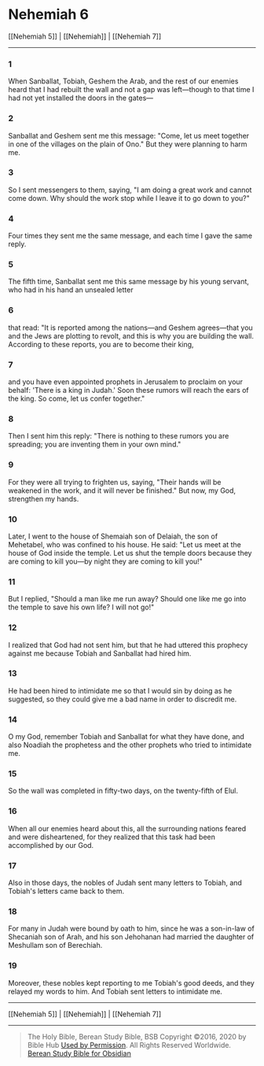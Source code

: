 # Nehemiah 6

[[Nehemiah 5]] | [[Nehemiah]] | [[Nehemiah 7]]

---

### 1
When Sanballat, Tobiah, Geshem the Arab, and the rest of our enemies heard that I had rebuilt the wall and not a gap was left—though to that time I had not yet installed the doors in the gates—

### 2
Sanballat and Geshem sent me this message: "Come, let us meet together in one of the villages on the plain of Ono." But they were planning to harm me.

### 3
So I sent messengers to them, saying, "I am doing a great work and cannot come down. Why should the work stop while I leave it to go down to you?"

### 4
Four times they sent me the same message, and each time I gave the same reply.

### 5
The fifth time, Sanballat sent me this same message by his young servant, who had in his hand an unsealed letter

### 6
that read: "It is reported among the nations—and Geshem agrees—that you and the Jews are plotting to revolt, and this is why you are building the wall. According to these reports, you are to become their king,

### 7
and you have even appointed prophets in Jerusalem to proclaim on your behalf: 'There is a king in Judah.' Soon these rumors will reach the ears of the king. So come, let us confer together."

### 8
Then I sent him this reply: "There is nothing to these rumors you are spreading; you are inventing them in your own mind."

### 9
For they were all trying to frighten us, saying, "Their hands will be weakened in the work, and it will never be finished." But now, my God, strengthen my hands.

### 10
Later, I went to the house of Shemaiah son of Delaiah, the son of Mehetabel, who was confined to his house. He said: "Let us meet at the house of God inside the temple. Let us shut the temple doors because they are coming to kill you—by night they are coming to kill you!"

### 11
But I replied, "Should a man like me run away? Should one like me go into the temple to save his own life? I will not go!"

### 12
I realized that God had not sent him, but that he had uttered this prophecy against me because Tobiah and Sanballat had hired him.

### 13
He had been hired to intimidate me so that I would sin by doing as he suggested, so they could give me a bad name in order to discredit me.

### 14
O my God, remember Tobiah and Sanballat for what they have done, and also Noadiah the prophetess and the other prophets who tried to intimidate me.

### 15
So the wall was completed in fifty-two days, on the twenty-fifth of Elul.

### 16
When all our enemies heard about this, all the surrounding nations feared and were disheartened, for they realized that this task had been accomplished by our God.

### 17
Also in those days, the nobles of Judah sent many letters to Tobiah, and Tobiah's letters came back to them.

### 18
For many in Judah were bound by oath to him, since he was a son-in-law of Shecaniah son of Arah, and his son Jehohanan had married the daughter of Meshullam son of Berechiah.

### 19
Moreover, these nobles kept reporting to me Tobiah's good deeds, and they relayed my words to him. And Tobiah sent letters to intimidate me.

---

[[Nehemiah 5]] | [[Nehemiah]] | [[Nehemiah 7]]

---

> The Holy Bible, Berean Study Bible, BSB
> Copyright &copy;2016, 2020 by Bible Hub
> [Used by Permission](https://berean.bible/terms.htm). All Rights Reserved Worldwide.
> [Berean Study Bible for Obsidian](https://github.com/gapmiss/berean-study-bible-for-obsidian)

